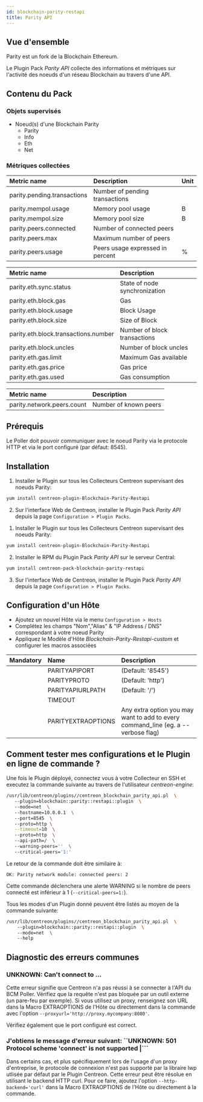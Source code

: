 ```yaml
---
id: blockchain-parity-restapi
title: Parity API
---
```


## Vue d'ensemble

Parity est un fork de la Blockchain Ethereum. 

Le Plugin Pack *Parity API* collecte des informations et métriques sur l'activité 
des noeuds d'un réseau Blockchain au travers d'une API. 

## Contenu du Pack

### Objets supervisés

* Noeud(s) d'une Blockchain Parity
     * Parity
     * Info
     * Eth
     * Net

### Métriques collectées

<!--DOCUSAURUS_CODE_TABS-->

<!--Parity-->

| Metric name                 | Description                      | Unit |
|:----------------------------|:---------------------------------|------|
| parity.pending.transactions | Number of pending transactions   |      |
| parity.mempol.usage         | Memory pool usage                |   B  |
| parity.mempol.size          | Memory pool size                 |   B  |
| parity.peers.connected      | Number of connected peers        |      |
| parity.peers.max            | Maximum number of peers          |      |
| parity.peers.usage          | Peers usage expressed in percent |   %  |

<!--Eth-->

| Metric name                          | Description                   |
|:-------------------------------------|:------------------------------|
| parity.eth.sync.status               | State of node synchronization |
| parity.eth.block.gas                 | Gas                           |
| parity.eth.block.usage               | Block Usage                   |
| parity.eth.block.size                | Size of Block                 |
| parity.eth.block.transactions.number | Number of block transactions  |
| parity.eth.block.uncles              | Number of block uncles        |
| parity.eth.gas.limit                 | Maximum Gas available         |
| parity.eth.gas.price                 | Gas price                     |
| parity.eth.gas.used                  | Gas consumption               |

<!--Net-->

| Metric name                   | Description              |
|:------------------------------|:-------------------------|
| parity.network.peers.count    | Number of known peers    |

<!--END_DOCUSAURUS_CODE_TABS-->

## Prérequis

Le Poller doit pouvoir communiquer avec le noeud Parity via le protocole HTTP et 
via le port configuré (par défaut: 8545).

## Installation

<!--DOCUSAURUS_CODE_TABS-->

<!--Online IMP Licence & IT-100 Editions-->

1. Installer le Plugin sur tous les Collecteurs Centreon supervisant des noeuds Parity:

```bash
yum install centreon-plugin-Blockchain-Parity-Restapi
```

2. Sur l'interface Web de Centreon, installer le Plugin Pack *Parity API* depuis 
la page  `Configuration > Plugin Packs`.

<!--Offline IMP License-->

1. Installer le Plugin sur tous les Collecteurs Centreon supervisant des noeuds Parity:

```bash
yum install centreon-plugin-Blockchain-Parity-Restapi
```

2. Installer le RPM du Plugin Pack *Parity API* sur le serveur Central: 

 ```bash
yum install centreon-pack-blockchain-parity-restapi
```

3. Sur l'interface Web de Centreon, installer le Plugin Pack *Parity API* depuis 
la page  `Configuration > Plugin Packs`.

<!--END_DOCUSAURUS_CODE_TABS-->

## Configuration d'un Hôte

* Ajoutez un nouvel Hôte via le menu `Configuration > Hosts`
* Complétez les champs "Nom","Alias" & "IP Address / DNS" correspondant à votre noeud Parity
* Appliquez le Modèle d'Hôte *Blockchain-Parity-Restapi-custom* et configurer les macros associées

| Mandatory | Name               | Description                                                                        |
|:----------|:-------------------|:-----------------------------------------------------------------------------------|
|           | PARITYAPIPORT      | (Default: '8545')                                                                  |
|           | PARITYPROTO        | (Default: 'http')                                                                  |
|           | PARITYAPIURLPATH   | (Default: '/')                                                                     |
|           | TIMEOUT            |                                                                                    |
|           | PARITYEXTRAOPTIONS | Any extra option you may want to add to every command_line (eg. a --verbose flag)  |

## Comment tester mes configurations et le Plugin en ligne de commande ?

Une fois le Plugin déployé, connectez vous à votre Collecteur en SSH et executez 
la commande suivante au travers de l'utilisateur *centreon-engine*:

```bash
/usr/lib/centreon/plugins//centreon_blockchain_parity_api.pl  \ 
   --plugin=blockchain::parity::restapi::plugin  \ 
   --mode=net  \ 
   --hostname=10.0.0.1  \ 
   --port=8545  \ 
   --proto=http \
   --timeout=10  \ 
   --proto=http  \ 
   --api-path=/  \ 
   --warning-peers=''  \ 
   --critical-peers='1:'   
```

Le retour de la commande doit être similaire à:

`OK: Parity network module: connected peers: 2`

Cette commande déclenchera une alerte WARNING si le nombre de peers connecté est 
inférieur à 1 (`--critical-peers=1:`).

Tous les modes d'un Plugin donné peuvent être listés au moyen de la commande suivante:

```bash
/usr/lib/centreon/plugins//centreon_blockchain_parity_api.pl  \ 
    --plugin=blockchain::parity::restapi::plugin  \ 
    --mode=net  \ 
    --help
```

## Diagnostic des erreurs communes

### UNKNOWN: Can't connect to ... 

Cette erreur signifie que Centreon n'a pas réussi à se connecter à l'API du 
BCM Poller. Vérifiez que la requête n'est pas bloquée par un outil externe
(un pare-feu par exemple). Si vous utilisez un proxy, renseignez son URL dans la
Macro EXTRAOPTIONS de l'Hôte ou directement dans la commande avec l'option 
```--proxyurl='http://proxy.mycompany:8080'```.

Vérifiez également que le port configuré est correct.

### J'obtiens le message d'erreur suivant:  ``UNKNOWN: 501 Protocol scheme 'connect' is not supported |```
Dans certains cas, et plus spécifiquement lors de l'usage d'un proxy 
d'entreprise, le protocole de connexion n'est pas supporté par la libraire lwp 
utlisée par défaut par le Plugin Centreon.
Cette erreur peut être résolue en utilisant le backend HTTP curl. Pour ce faire, 
ajoutez l'option ```--http-backend='curl'``` dans la Macro EXTRAOPTIONS de 
l'Hôte ou directement à la commande.
